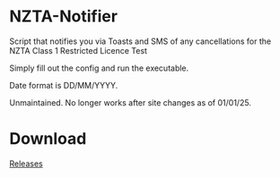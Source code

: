 # NZTA-Notifier
Script that notifies you via Toasts and SMS of any cancellations for the NZTA Class 1 Restricted Licence Test

Simply fill out the config and run the executable.

Date format is DD/MM/YYYY.

Unmaintained. No longer works after site changes as of 01/01/25.

# Download
[Releases](https://github.com/final-venture/NZTA-Notifier/releases)

